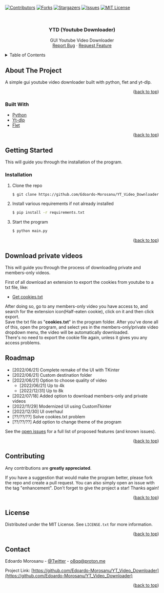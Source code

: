 <div id="top"></div>

[![Contributors][contributors-shield]][contributors-url]
[![Forks][forks-shield]][forks-url]
[![Stargazers][stars-shield]][stars-url]
[![Issues][issues-shield]][issues-url]
[![MIT License][license-shield]][license-url]



<!-- PROJECT LOGO -->
<br />
<div align="center">

<h3 align="center">YTD (Youtube Downloader)</h3>

  <p align="center">
    GUI Youtube Video Downloader
    <br>
    <a href="https://github.com/Edoardo-Morosanu/YT_Video_Downloader/issues">Report Bug</a>
    ·
    <a href="https://github.com/Edoardo-Morosanu/YT_Video_Downloader/issues">Request Feature</a>
  </p>
</div>



<!-- TABLE OF CONTENTS -->
<details>
  <summary>Table of Contents</summary>
  <ol>
    <li>
      <a href="#about-the-project">About The Project</a>
      <ul>
        <li><a href="#built-with">Built With</a></li>
      </ul>
    </li>
    <li>
      <a href="#getting-started">Getting Started</a>
      <ul>
        <li><a href="#prerequisites">Prerequisites</a></li>
        <li><a href="#installation">Installation</a></li>
      </ul>
    </li>
    <li><a href="#download-private-videos">Download private/members-only videos</li>
    <li><a href="#roadmap">Roadmap</a></li>
    <li><a href="#contributing">Contributing</a></li>
    <li><a href="#license">License</a></li>
    <li><a href="#contact">Contact</a></li>
  </ol>
</details>



<!-- ABOUT THE PROJECT -->
## About The Project

A simple gui youtube video downloader built with python, flet and yt-dlp. 

<p align="right">(<a href="#top">back to top</a>)</p>



### Built With

* [Python](https://www.python.org/)
* [Yt-dlp](https://github.com/yt-dlp/yt-dlp)
* [Flet](https://flet.dev/)

<p align="right">(<a href="#top">back to top</a>)</p>

## Getting Started
This will guide you through the installation of the program.

### Installation

1. Clone the repo
   ```sh
   $ git clone https://github.com/Edoardo-Morosanu/YT_Video_Downloader.git
   ```
2. Install various requirements if not already installed
   ```sh
   $ pip install -r requirements.txt
   ```
3. Start the program
    ```sh
    $ python main.py
   ```


<p align="right">(<a href="#top">back to top</a>)</p>

## Download private videos

This will guide you through the process of downloading private and members-only videos.

First of all download an extension to export the cookies from youtube to a txt file, like:
* [Get cookies.txt](https://chrome.google.com/webstore/detail/get-cookiestxt/bgaddhkoddajcdgocldbbfleckgcbcid?hl=en)

After doing so, go to any members-only video you have access to, and search for the extension icon(Half-eaten cookie), click on it and then click export.<br/>
Save the txt file as "**cookies.txt**" in the program folder. After you've done all of this, open the program, and select yes in the members-only/private video dropdown menu, the video will be automatically downloaded. <br/>
There's no need to export the cookie file again, unless it gives you any access problems.

<!-- ROADMAP -->
## Roadmap

- [2022/06/21] Complete remake of the UI with TKinter
- [2022/06/21] Custom destination folder
- [2022/06/21] Option to choose quality of video
  - [2022/06/21] Up to 4k
  - [2022/12/31] Up to 8k
- [2022/07/18] Added option to download members-only and private videos
- [2022/11/29] Modernized UI using CustomTkinter
- [2022/12/30] UI overhaul
- [??/??/??] Solve cookies.txt problem
- [??/??/??] Add option to change theme of the program

See the [open issues](https://github.com/Edoardo-Morosanu/YT_Video_Downloader/issues) for a full list of proposed features (and known issues).

<p align="right">(<a href="#top">back to top</a>)</p>



<!-- CONTRIBUTING -->
## Contributing

Any contributions are **greatly appreciated**.

If you have a suggestion that would make the program better, please fork the repo and create a pull request. You can also simply open an issue with the tag "enhancement".
Don't forget to give the project a star! Thanks again!

<p align="right">(<a href="#top">back to top</a>)</p>



<!-- LICENSE -->
## License

Distributed under the MIT License. See `LICENSE.txt` for more information.

<p align="right">(<a href="#top">back to top</a>)</p>



<!-- CONTACT -->
## Contact

Edoardo Morosanu - [@Twitter](https://twitter.com/EdoardoMorosanu) - o8qq@proton.me

Project Link: [https://github.com/Edoardo-Morosanu/YT_Video_Downloader](https://github.com/Edoardo-Morosanu/YT_Video_Downloader)

<p align="right">(<a href="#top">back to top</a>)</p>



<!-- MARKDOWN LINKS & IMAGES -->
<!-- https://www.markdownguide.org/basic-syntax/#reference-style-links -->
[contributors-shield]: https://img.shields.io/github/contributors/Edoardo-Morosanu/YT_Video_Downloader.svg?style=for-the-badge
[contributors-url]: https://github.com/Edoardo-Morosanu/YT_Video_Downloader/graphs/contributors
[forks-shield]: https://img.shields.io/github/forks/Edoardo-Morosanu/YT_Video_Downloader.svg?style=for-the-badge
[forks-url]: https://github.com/Edoardo-Morosanu/YT_Video_Downloader/network/members
[stars-shield]: https://img.shields.io/github/stars/Edoardo-Morosanu/YT_Video_Downloader.svg?style=for-the-badge
[stars-url]: https://github.com/Edoardo-Morosanu/YT_Video_Downloader/stargazers
[issues-shield]: https://img.shields.io/github/issues/Edoardo-Morosanu/YT_Video_Downloader.svg?style=for-the-badge
[issues-url]: https://github.com/Edoardo-Morosanu/YT_Video_Downloader/issues
[license-shield]: https://img.shields.io/github/license/Edoardo-Morosanu/YT_Video_Downloader.svg?style=for-the-badge
[license-url]: https://github.com/Edoardo-Morosanu/YT_Video_Downloader/blob/master/LICENSE.txt
